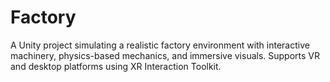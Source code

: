 # Factory
A Unity project simulating a realistic factory environment with interactive machinery, physics-based mechanics, and immersive visuals. Supports VR and desktop platforms using XR Interaction Toolkit. 
